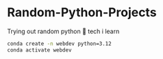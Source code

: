 # Random-Python-Projects

Trying out random python :snake: tech i learn

``` bash
conda create -n webdev python=3.12
conda activate webdev
```